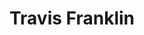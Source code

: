 ---
templateKey: index-page
title: Travis Franklin
subheading: I eat, sleep, and breathe stories. I turn data into empathy, and empathy into design.
mainpitch:
  description: > 
    I am a Front End Developer and UI Engineer offering over 16 years of experience designing for brands.
cta: I'm currently seeking full-time work. You can reach me at 
---